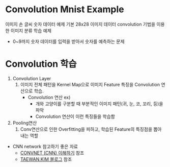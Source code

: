Convolution Mnist Example
============
이미지 손 글씨 숫자 데이터 예제 
기본 28x28 이미지 데이터
convolution 기법을 이용한 이미지 분류 학습 예제

* 0~9까지 숫자 데이터를 입력을 받아서 숫자를 예측하는 문제 

# Convolution 학습 
1. Convolution Layer 
    1. 이미지 전체 패턴을 Kernel Map으로 이미지 Feature 특징을 Convolution
    연산으로 학습. 
        * Convolution 연산 ex)
            * 개와 고양이를 구분할 때 부분적인 이미지 패턴(귀, 눈, 코, 꼬리, 등)을 파악 
            * Convolution 연산이 이런 특징들을 학습함
2. Pooling연산
    1. Conv연산으로 인한 Overfitting을 피하고, 학습된 Feature의 특징점을 뽑아내는 역할
    
* CNN network 참고하기 좋은 자료
    * [CONVNET (CNN) 이해하기](https://de-novo.org/2018/05/27/convnet-%EC%9D%B4%ED%95%B4%ED%95%98%EA%B8%B0/) 참조
    * [TAEWAN.KIM 블로그](http://taewan.kim/post/cnn/) 참조
